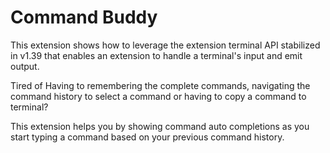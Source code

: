 # Command Buddy

This extension shows how to leverage the extension terminal API stabilized in v1.39 that enables an extension to handle a terminal's input and emit output.

Tired of Having to remembering the complete commands, navigating the command history to select a command or having to copy a command to terminal?

This extension helps you by showing command auto completions as you start typing a command based on your previous command history.